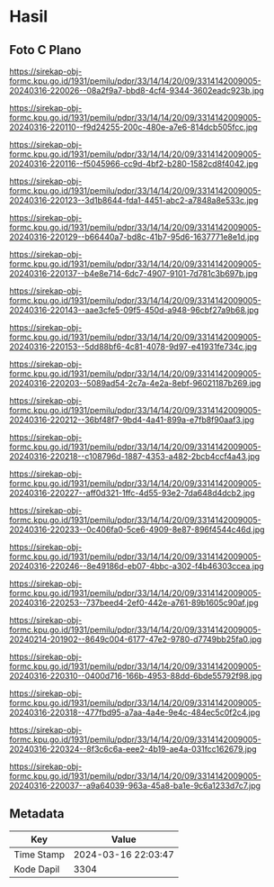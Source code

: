 # Hasil

## Foto C Plano

https://sirekap-obj-formc.kpu.go.id/1931/pemilu/pdpr/33/14/14/20/09/3314142009005-20240316-220026--08a2f9a7-bbd8-4cf4-9344-3602eadc923b.jpg

https://sirekap-obj-formc.kpu.go.id/1931/pemilu/pdpr/33/14/14/20/09/3314142009005-20240316-220110--f9d24255-200c-480e-a7e6-814dcb505fcc.jpg

https://sirekap-obj-formc.kpu.go.id/1931/pemilu/pdpr/33/14/14/20/09/3314142009005-20240316-220116--f5045966-cc9d-4bf2-b280-1582cd8f4042.jpg

https://sirekap-obj-formc.kpu.go.id/1931/pemilu/pdpr/33/14/14/20/09/3314142009005-20240316-220123--3d1b8644-fda1-4451-abc2-a7848a8e533c.jpg

https://sirekap-obj-formc.kpu.go.id/1931/pemilu/pdpr/33/14/14/20/09/3314142009005-20240316-220129--b66440a7-bd8c-41b7-95d6-1637771e8e1d.jpg

https://sirekap-obj-formc.kpu.go.id/1931/pemilu/pdpr/33/14/14/20/09/3314142009005-20240316-220137--b4e8e714-6dc7-4907-9101-7d781c3b697b.jpg

https://sirekap-obj-formc.kpu.go.id/1931/pemilu/pdpr/33/14/14/20/09/3314142009005-20240316-220143--aae3cfe5-09f5-450d-a948-96cbf27a9b68.jpg

https://sirekap-obj-formc.kpu.go.id/1931/pemilu/pdpr/33/14/14/20/09/3314142009005-20240316-220153--5dd88bf6-4c81-4078-9d97-e41931fe734c.jpg

https://sirekap-obj-formc.kpu.go.id/1931/pemilu/pdpr/33/14/14/20/09/3314142009005-20240316-220203--5089ad54-2c7a-4e2a-8ebf-96021187b269.jpg

https://sirekap-obj-formc.kpu.go.id/1931/pemilu/pdpr/33/14/14/20/09/3314142009005-20240316-220212--36bf48f7-9bd4-4a41-899a-e7fb8f90aaf3.jpg

https://sirekap-obj-formc.kpu.go.id/1931/pemilu/pdpr/33/14/14/20/09/3314142009005-20240316-220218--c108796d-1887-4353-a482-2bcb4ccf4a43.jpg

https://sirekap-obj-formc.kpu.go.id/1931/pemilu/pdpr/33/14/14/20/09/3314142009005-20240316-220227--aff0d321-1ffc-4d55-93e2-7da648d4dcb2.jpg

https://sirekap-obj-formc.kpu.go.id/1931/pemilu/pdpr/33/14/14/20/09/3314142009005-20240316-220233--0c406fa0-5ce6-4909-8e87-896f4544c46d.jpg

https://sirekap-obj-formc.kpu.go.id/1931/pemilu/pdpr/33/14/14/20/09/3314142009005-20240316-220246--8e49186d-eb07-4bbc-a302-f4b46303ccea.jpg

https://sirekap-obj-formc.kpu.go.id/1931/pemilu/pdpr/33/14/14/20/09/3314142009005-20240316-220253--737beed4-2ef0-442e-a761-89b1605c90af.jpg

https://sirekap-obj-formc.kpu.go.id/1931/pemilu/pdpr/33/14/14/20/09/3314142009005-20240214-201902--8649c004-6177-47e2-9780-d7749bb25fa0.jpg

https://sirekap-obj-formc.kpu.go.id/1931/pemilu/pdpr/33/14/14/20/09/3314142009005-20240316-220310--0400d716-166b-4953-88dd-6bde55792f98.jpg

https://sirekap-obj-formc.kpu.go.id/1931/pemilu/pdpr/33/14/14/20/09/3314142009005-20240316-220318--477fbd95-a7aa-4a4e-9e4c-484ec5c0f2c4.jpg

https://sirekap-obj-formc.kpu.go.id/1931/pemilu/pdpr/33/14/14/20/09/3314142009005-20240316-220324--8f3c6c6a-eee2-4b19-ae4a-031fcc162679.jpg

https://sirekap-obj-formc.kpu.go.id/1931/pemilu/pdpr/33/14/14/20/09/3314142009005-20240316-220037--a9a64039-963a-45a8-ba1e-9c6a1233d7c7.jpg


## Metadata

| Key        | Value               |
| ---------- | ------------------- |
| Time Stamp | 2024-03-16 22:03:47 |
| Kode Dapil | 3304                |



